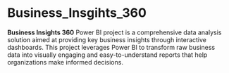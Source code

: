 # Business_Insgihts_360
**Business Insights 360** Power BI project is a comprehensive data analysis solution aimed at providing key business insights through interactive dashboards. This project leverages Power BI to transform raw business data into visually engaging and easy-to-understand reports that help organizations make informed decisions.
